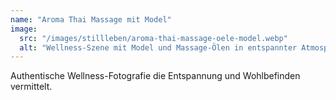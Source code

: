 ```yaml
---
name: "Aroma Thai Massage mit Model"
image:
  src: "/images/stillleben/aroma-thai-massage-oele-model.webp"
  alt: "Wellness-Szene mit Model und Massage-Ölen in entspannter Atmosphäre"
---
```


Authentische Wellness-Fotografie die Entspannung und Wohlbefinden vermittelt.